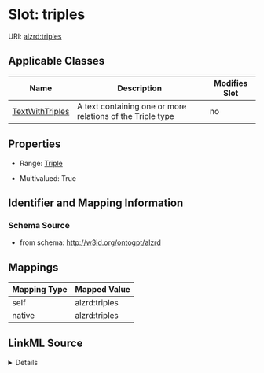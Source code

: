

# Slot: triples

URI: [alzrd:triples](http://w3id.org/ontogpt/alzrdtriples)



<!-- no inheritance hierarchy -->





## Applicable Classes

| Name | Description | Modifies Slot |
| --- | --- | --- |
| [TextWithTriples](TextWithTriples.md) | A text containing one or more relations of the Triple type |  no  |







## Properties

* Range: [Triple](Triple.md)

* Multivalued: True





## Identifier and Mapping Information







### Schema Source


* from schema: http://w3id.org/ontogpt/alzrd




## Mappings

| Mapping Type | Mapped Value |
| ---  | ---  |
| self | alzrd:triples |
| native | alzrd:triples |




## LinkML Source

<details>
```yaml
name: triples
from_schema: http://w3id.org/ontogpt/alzrd
rank: 1000
alias: triples
owner: TextWithTriples
domain_of:
- TextWithTriples
range: Triple
multivalued: true
inlined: true
inlined_as_list: true

```
</details>